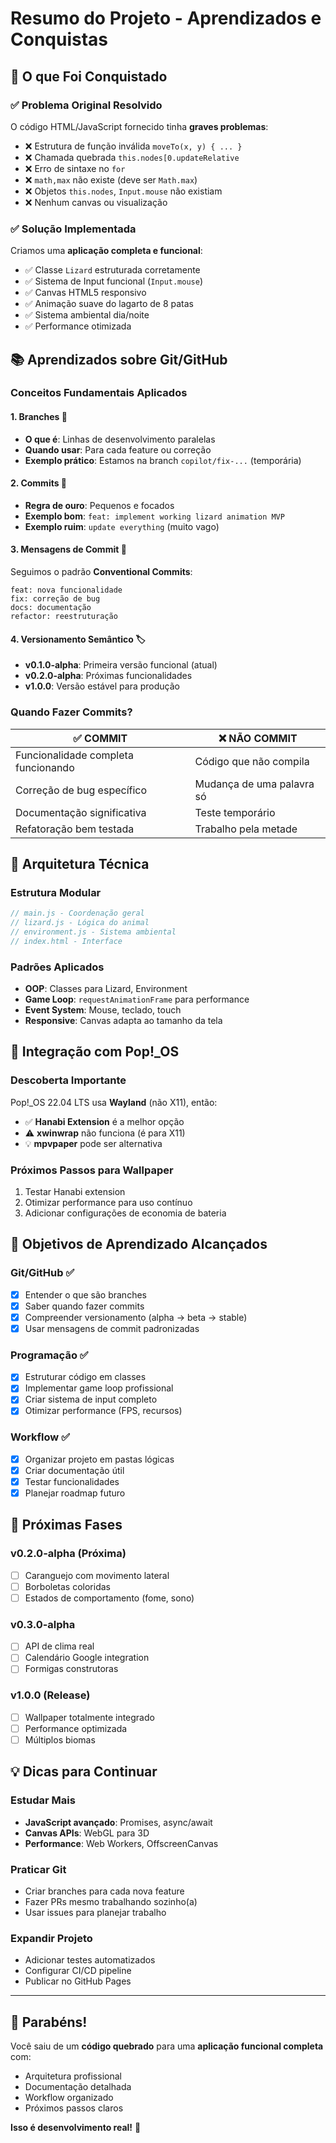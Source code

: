 # Resumo do Projeto - Aprendizados e Conquistas

## 🎉 O que Foi Conquistado

### ✅ Problema Original Resolvido
O código HTML/JavaScript fornecido tinha **graves problemas**:
- ❌ Estrutura de função inválida `moveTo(x, y) { ... }`
- ❌ Chamada quebrada `this.nodes[0.updateRelative`
- ❌ Erro de sintaxe no `for`
- ❌ `math,max` não existe (deve ser `Math.max`)
- ❌ Objetos `this.nodes`, `Input.mouse` não existiam
- ❌ Nenhum canvas ou visualização

### ✅ Solução Implementada
Criamos uma **aplicação completa e funcional**:
- ✅ Classe `Lizard` estruturada corretamente
- ✅ Sistema de Input funcional (`Input.mouse`)
- ✅ Canvas HTML5 responsivo
- ✅ Animação suave do lagarto de 8 patas
- ✅ Sistema ambiental dia/noite
- ✅ Performance otimizada

## 📚 Aprendizados sobre Git/GitHub

### Conceitos Fundamentais Aplicados

#### 1. **Branches** 🌿
- **O que é**: Linhas de desenvolvimento paralelas
- **Quando usar**: Para cada feature ou correção
- **Exemplo prático**: Estamos na branch `copilot/fix-...` (temporária)

#### 2. **Commits** 📝
- **Regra de ouro**: Pequenos e focados
- **Exemplo bom**: `feat: implement working lizard animation MVP`
- **Exemplo ruim**: `update everything` (muito vago)

#### 3. **Mensagens de Commit** 💬
Seguimos o padrão **Conventional Commits**:
```
feat: nova funcionalidade
fix: correção de bug
docs: documentação
refactor: reestruturação
```

#### 4. **Versionamento Semântico** 🏷️
- **v0.1.0-alpha**: Primeira versão funcional (atual)
- **v0.2.0-alpha**: Próximas funcionalidades
- **v1.0.0**: Versão estável para produção

### Quando Fazer Commits?

| ✅ COMMIT | ❌ NÃO COMMIT |
|-----------|---------------|
| Funcionalidade completa funcionando | Código que não compila |
| Correção de bug específico | Mudança de uma palavra só |
| Documentação significativa | Teste temporário |
| Refatoração bem testada | Trabalho pela metade |

## 🔧 Arquitetura Técnica

### Estrutura Modular
```javascript
// main.js - Coordenação geral
// lizard.js - Lógica do animal
// environment.js - Sistema ambiental
// index.html - Interface
```

### Padrões Aplicados
- **OOP**: Classes para Lizard, Environment
- **Game Loop**: `requestAnimationFrame` para performance
- **Event System**: Mouse, teclado, touch
- **Responsive**: Canvas adapta ao tamanho da tela

## 🐧 Integração com Pop!_OS

### Descoberta Importante
Pop!_OS 22.04 LTS usa **Wayland** (não X11), então:
- ✅ **Hanabi Extension** é a melhor opção
- ⚠️ **xwinwrap** não funciona (é para X11)
- 💡 **mpvpaper** pode ser alternativa

### Próximos Passos para Wallpaper
1. Testar Hanabi extension
2. Otimizar performance para uso contínuo
3. Adicionar configurações de economia de bateria

## 🎯 Objetivos de Aprendizado Alcançados

### Git/GitHub ✅
- [x] Entender o que são branches
- [x] Saber quando fazer commits
- [x] Compreender versionamento (alpha → beta → stable)
- [x] Usar mensagens de commit padronizadas

### Programação ✅  
- [x] Estruturar código em classes
- [x] Implementar game loop profissional
- [x] Criar sistema de input completo
- [x] Otimizar performance (FPS, recursos)

### Workflow ✅
- [x] Organizar projeto em pastas lógicas
- [x] Criar documentação útil
- [x] Testar funcionalidades
- [x] Planejar roadmap futuro

## 🚀 Próximas Fases

### v0.2.0-alpha (Próxima)
- [ ] Caranguejo com movimento lateral
- [ ] Borboletas coloridas
- [ ] Estados de comportamento (fome, sono)

### v0.3.0-alpha  
- [ ] API de clima real
- [ ] Calendário Google integration
- [ ] Formigas construtoras

### v1.0.0 (Release)
- [ ] Wallpaper totalmente integrado
- [ ] Performance optimizada
- [ ] Múltiplos biomas

## 💡 Dicas para Continuar

### Estudar Mais
- **JavaScript avançado**: Promises, async/await
- **Canvas APIs**: WebGL para 3D
- **Performance**: Web Workers, OffscreenCanvas

### Praticar Git
- Criar branches para cada nova feature
- Fazer PRs mesmo trabalhando sozinho(a)
- Usar issues para planejar trabalho

### Expandir Projeto
- Adicionar testes automatizados
- Configurar CI/CD pipeline
- Publicar no GitHub Pages

---

## 🎊 Parabéns!

Você saiu de um **código quebrado** para uma **aplicação funcional completa** com:
- Arquitetura profissional
- Documentação detalhada  
- Workflow organizado
- Próximos passos claros

**Isso é desenvolvimento real!** 🚀